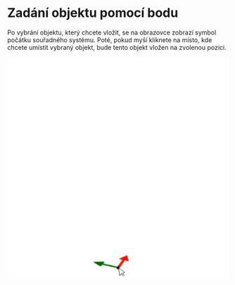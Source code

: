 # Zadání objektu pomocí bodu

Po vybrání objektu, který chcete vložit, se na obrazovce zobrazí symbol počátku souřadného systému. Poté, pokud myší kliknete na místo, kde chcete umístit vybraný objekt, bude tento objekt vložen na zvolenou pozici.

![How to insert point?](img/insertPoint.gif)